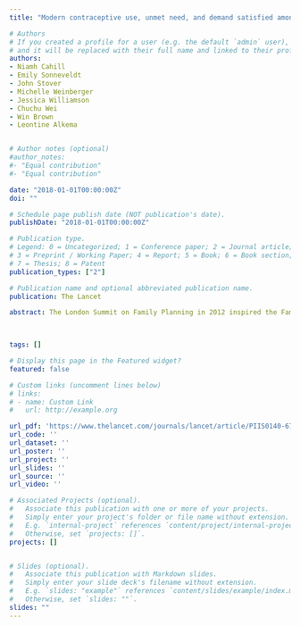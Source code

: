 ```yaml
---
title: "Modern contraceptive use, unmet need, and demand satisfied among women of reproductive age who are married or in a union in the focus countries of the Family Planning 2020 initiative: a systematic analysis using the Family Planning Estimation Tool"

# Authors
# If you created a profile for a user (e.g. the default `admin` user), write the username (folder name) here 
# and it will be replaced with their full name and linked to their profile.
authors:
- Niamh Cahill
- Emily Sonneveldt
- John Stover
- Michelle Weinberger
- Jessica Williamson
- Chuchu Wei
- Win Brown
- Leontine Alkema


# Author notes (optional)
#author_notes:
#- "Equal contribution"
#- "Equal contribution"

date: "2018-01-01T00:00:00Z"
doi: ""

# Schedule page publish date (NOT publication's date).
publishDate: "2018-01-01T00:00:00Z"

# Publication type.
# Legend: 0 = Uncategorized; 1 = Conference paper; 2 = Journal article;
# 3 = Preprint / Working Paper; 4 = Report; 5 = Book; 6 = Book section;
# 7 = Thesis; 8 = Patent
publication_types: ["2"]

# Publication name and optional abbreviated publication name.
publication: The Lancet

abstract: The London Summit on Family Planning in 2012 inspired the Family Planning 2020 (FP2020) initiative and the 120*20 goal of having an additional 120 million women and adolescent girls become users of modern contraceptives in 69 of the world's poorest countries by the year 2020. Working towards achieving 120*20 is crucial for ultimately achieving the Sustainable Development Goals of universal access and satisfying demand for reproductive health. Thus, a performance assessment is required to determine countries' progress.


 
tags: []

# Display this page in the Featured widget?
featured: false

# Custom links (uncomment lines below)
# links:
# - name: Custom Link
#   url: http://example.org

url_pdf: 'https://www.thelancet.com/journals/lancet/article/PIIS0140-6736(17)33104-5/fulltext'
url_code: ''
url_dataset: ''
url_poster: ''
url_project: ''
url_slides: ''
url_source: ''
url_video: ''

# Associated Projects (optional).
#   Associate this publication with one or more of your projects.
#   Simply enter your project's folder or file name without extension.
#   E.g. `internal-project` references `content/project/internal-project/index.md`.
#   Otherwise, set `projects: []`.
projects: []


# Slides (optional).
#   Associate this publication with Markdown slides.
#   Simply enter your slide deck's filename without extension.
#   E.g. `slides: "example"` references `content/slides/example/index.md`.
#   Otherwise, set `slides: ""`.
slides: ""
---
```

